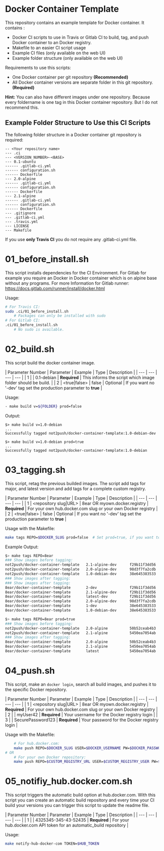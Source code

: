 Docker Container Template
===

This repository contains an example template for Docker container. It contains :
* Docker CI scripts to use in Travis or Gitlab CI to build, tag, and push Docker container to an Docker registry.
* Makefile to an easier CI script usage
* Example CI files (only available on the web UI)
* Example folder structure (only available on the web UI)

Requirements to use this scripts:
* One Docker container per git repository **(Recommended)**
* All Docker container versions are separate folder in this git repository. **(Required)**

**Hint:** 
You can also have different images under one repository. Because every foldername is one tag in this Docker container repository. But I do not recommend this.

## Example Folder Structure to Use this CI Scripts
The following folder structure in a Docker container git repository is required:
```
-- <Your repository name>
--- .ci
--- <VERSION_NUMBER>-<BASE>
--- 0.1-ubuntu
------ .gitlab-ci.yml
------ configuration.sh
------ Dockerfile
--- 2.0-alpine
------ .gitlab-ci.yml
------ configuration.sh
------ Dockerfile
--- 2.1-alpine
------ .gitlab-ci.yml
------ configuration.sh
------ Dockerfile
--- .gitignore
--- .gitlab-ci.yml
--- .travis.yml
--- LICENSE
--- Makefile
```
If you use **only Travis CI** you do not require any .gitlab-ci.yml file.

# 01_before_install.sh
This script installs dependencies for the CI Environment.
For Gitlab for example you require an Docker in Docker container which is on alpine base without any programs.
For more Information for Gitlab runner: https://docs.gitlab.com/runner/install/docker.html

Usage:
```bash
# For Travis CI:
sudo .ci/01_before_install.sh
    # Packages can only be installed with sudo
# For Gitlab CI:
.ci/01_before_install.sh
    # No sudo is available.
```


# 02_build.sh
This script build the docker container image.

| Parameter Number | Parameter | Example | Type | Description | 
| --- | --- | --- | --- |
| 1 | <FOLDER> | 0.1-debian | **Required** | This informs the script which image folder should be build. |
| 2 | <true|false> | false | Optional | If you want no '-dev' tag set the production parameter to **true** |


Usage:
```bash
- make build v=${FOLDER} prod=false
```

Output:
```
$> make build v=1.0-debian
...
Successfully tagged not2push/docker-container-template:1.0-debian-dev
```
```
$> make build v=1.0-debian prod=true
...
Successfully tagged not2push/docker-container-template:1.0-debian
```

# 03_tagging.sh
This script, retag the previous builded images. 
The script add tags for major, and latest version and add tags for a complete custom registry.

| Parameter Number | Parameter | Example | Type | Description | 
| --- | --- | --- | --- |
| 1 | <repository slug|URL> | 8ear OR myown.docker.registry | **Required** | For your own hub.docker.com slug or your own Docker registry |
| 2 | <true|false> | false | Optional | If you want no '-dev' tag set the production parameter to **true** |


Usage with the Makefile:
```bash
make tags REPO=$DOCKER_SLUG prod=false  # Set prod=true, if you want to add tags without '-dev' tag
```

Example Output:
```bash
$> make tags REPO=8ear
### Show images before tagging:
not2push/docker-container-template   2.1-alpine-dev      f29b11f3dd56
not2push/docker-container-template   2.0-alpine-dev      98d3f7fa2cdb
not2push/docker-container-template   1.0-debian-dev      38e645383533
### Show images after tagging:
### Show images after tagging:
8ear/docker-container-template       2-dev               f29b11f3dd56
8ear/docker-container-template       2.1-alpine-dev      f29b11f3dd56
8ear/docker-container-template       latest-dev          f29b11f3dd56
8ear/docker-container-template       2.0-alpine-dev      98d3f7fa2cdb
8ear/docker-container-template       1-dev               38e645383533
8ear/docker-container-template       1.0-debian-dev      38e645383533
```
``` bash
$> make tags REPO=8ear prod=true
### Show images before tagging:
not2push/docker-container-template   2.0-alpine          50b52ceab4b3
not2push/docker-container-template   2.1-alpine          5450ea7054ab
### Show images after tagging:
8ear/docker-container-template       2.0-alpine          50b52ceab4b3
8ear/docker-container-template       2.1-alpine          5450ea7054ab
8ear/docker-container-template       latest              5450ea7054ab
```

# 04_push.sh
This script, make an `docker login`, search all build images, and pushes it to the specific Docker repository.

| Parameter Number | Parameter | Example | Type | Description | 
| --- | --- | --- | --- |
| 1 | <repository slug|URL> | 8ear OR myown.docker.registry | **Required** | For your own hub.docker.com slug or your own Docker registry |
| 2 | <USERNAME> | myUser42 | **Required** | Your username for the Docker registry login |
| 3 | <Password> | SecurePassword123 | **Required** | Your password for the Docker registry login |

Usage with the Makefile:
```bash
    # For hub.docker.com:
    make push REPO=$DOCKER_SLUG USER=$DOCKER_USERNAME PW=$DOCKER_PASSWORD
# OR
    # For your own Docker repository:
    make push REPO=$CUSTOM_REGISTRY_URL USER=$CUSTOM_REGISTRY_USER PW=$CUSTOM_REGISTRY_PW
```
# 05_notifiy_hub.docker.com.sh
This script triggers the automatic build option at hub.docker.com. With this script you can create an automatic build repository and every time your CI build your versions you can trigger this script to update the readme file.

| Parameter Number | Parameter | Example | Type | Description | 
| --- | --- | --- | --- |
| 1 | <Token> | 4325345-345-43-52435 | **Required** | For your hub.docker.com API token for an automatic_build repository |


Usage:
```bash
make notify-hub-docker-com TOKEN=$HUB_TOKEN
```
